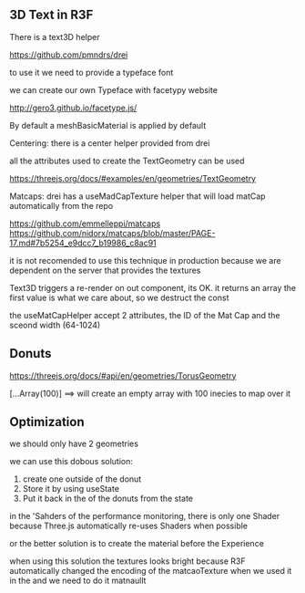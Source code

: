 ## 3D Text in R3F 
There is a text3D helper 

https://github.com/pmndrs/drei

 to use it we need to provide a typeface font 

 we can create our own Typeface with facetypy website

 http://gero3.github.io/facetype.js/

By default a meshBasicMaterial is applied by default

Centering: there is a center helper provided from drei 

all the attributes used to create the TextGeometry can be used  

https://threejs.org/docs/#examples/en/geometries/TextGeometry

Matcaps: drei has a useMadCapTexture helper that will load matCap automatically from the repo 

https://github.com/emmelleppi/matcaps
https://github.com/nidorx/matcaps/blob/master/PAGE-17.md#7b5254_e9dcc7_b19986_c8ac91

it is not recomended to use this technique in production because we are dependent on the server that provides the textures

Text3D triggers a re-render on out component, its OK. it returns an array the first value is what we care about, so we destruct the const

the useMatCapHelper accept 2 attributes, the ID of the Mat Cap and the sceond width (64-1024)

## Donuts
https://threejs.org/docs/#api/en/geometries/TorusGeometry


[...Array(100)] ==> will create an empty array with 100 inecies to map over it

## Optimization 
we should only have 2 geometries

we can use this dobous solution:
1. create one <torusGeometry> outside of the donut
2. Store it by using useState
3. Put it back in the <mesh> of the donuts from the state 

in the 'Sahders of the performance monitoring, there is only one Shader because Three.js automatically re-uses Shaders when possible

or the better solution is to create the material before the Experience 

when using this solution the textures looks bright because R3F automatically changed the encoding of the matcaoTexture when we used it in the <meshMatcapMaterial> and we need to do it matnaullt

